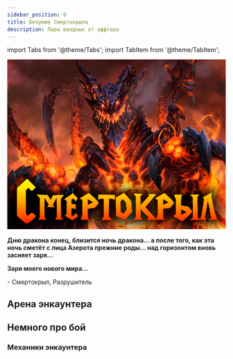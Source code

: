 ```yaml
---
sidebar_position: 9
title: Безумие Смертокрыла
description: Пара вводных от аффтара
---
```


import Tabs from '@theme/Tabs';
import TabItem from '@theme/TabItem';

<div className="text--center">

![Mor](/img/ds/DW_madness/DW_madness.png)
</div>

<div className="DW_lore_text2">
<b>

Дню дракона конец, близится ночь дракона... а после того, как эта ночь сметёт с лица Азерота прежние роды... над горизонтом вновь засияет заря...

Заря моего нового мира...
</b>
<div className="par">- Смертокрыл, Разрушитель</div>

</div>

## Арена энкаунтера

## Немного про бой

### Механики энкаунтера